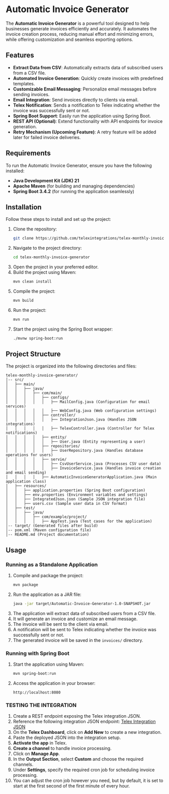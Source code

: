 # Automatic Invoice Generator

The **Automatic Invoice Generator** is a powerful tool designed to help businesses generate invoices efficiently and accurately. It automates the invoice creation process, reducing manual effort and minimizing errors, while offering customization and seamless exporting options.

## Features

- **Extract Data from CSV**: Automatically extracts data of subscribed users from a CSV file.
- **Automated Invoice Generation**: Quickly create invoices with predefined templates.
- **Customizable Email Messaging**: Personalize email messages before sending invoices.
- **Email Integration**: Send invoices directly to clients via email.
- **Telex Notification**: Sends a notification to Telex indicating whether the invoice was successfully sent or not.
- **Spring Boot Support**: Easily run the application using Spring Boot.
- **REST API (Optional)**: Extend functionality with API endpoints for invoice generation.
- **Retry Mechanism (Upcoming Feature)**: A retry feature will be added later for failed invoice deliveries.

## Requirements

To run the Automatic Invoice Generator, ensure you have the following installed:

- **Java Development Kit (JDK) 21**
- **Apache Maven** (for building and managing dependencies)
- **Spring Boot 3.4.2** (for running the application seamlessly)

## Installation

Follow these steps to install and set up the project:

1. Clone the repository:
   ```bash
   git clone https://github.com/telexintegrations/telex-monthly-invoice-generator.git
   ```
2. Navigate to the project directory:
   ```bash
   cd telex-monthly-invoice-generator
   ```
3. Open the project in your preferred editor.
4. Build the project using Maven:
   ```bash
   mvn clean install
   ```
5. Compile the project:
   ```bash
   mvn build
   ```
6. Run the project:
   ```bash
   mvn run
   ```
7. Start the project using the Spring Boot wrapper:
   ```bash
   ./mvnw spring-boot:run
   ```

## Project Structure

The project is organized into the following directories and files:

```
telex-monthly-invoice-generator/
│-- src/
│   ├── main/
│   │   ├── java/
│   │   │   ├── com/main/
│   │   │   │   ├── configs/
│   │   │   │   │   ├── MailConfig.java (Configuration for email services)
│   │   │   │   │   ├── WebConfig.java (Web configuration settings)
│   │   │   │   ├── controller/
│   │   │   │   │   ├── IntegrationJson.java (Handles JSON integrations)
│   │   │   │   │   ├── TelexController.java (Controller for Telex notifications)
│   │   │   │   ├── entity/
│   │   │   │   │   ├── User.java (Entity representing a user)
│   │   │   │   ├── repositories/
│   │   │   │   │   ├── UserRepository.java (Handles database operations for users)
│   │   │   │   ├── servie/
│   │   │   │   │   ├── CsvUserService.java (Processes CSV user data)
│   │   │   │   │   ├── InvoiceService.java (Handles invoice creation and email sending)
│   │   │   │   ├── AutomaticInvoiceGeneratorApplication.java (Main application class)
│   ├── resources/
│   │   ├── application.properties (Spring Boot configuration)
│   │   ├── env.properties (Environment variables and settings)
│   │   ├── IntegratedJson.json (Sample JSON integration file)
│   │   ├── users.csv (Sample user data in CSV format)
│   ├── test/
│   │   ├── java/
│   │   │   ├── com/example/project/
│   │   │   │   ├── AppTest.java (Test cases for the application)
│-- target/ (Generated files after build)
│-- pom.xml (Maven configuration file)
│-- README.md (Project documentation)
```

## Usage

### Running as a Standalone Application

1. Compile and package the project:
   ```bash
   mvn package
   ```
2. Run the application as a JAR file:
   ```bash
   java -jar target/Automatic-Invoice-Generator-1.0-SNAPSHOT.jar
   ```
3. The application will extract data of subscribed users from a CSV file.
4. It will generate an invoice and customize an email message.
5. The invoice will be sent to the client via email.
6. A notification will be sent to Telex indicating whether the invoice was successfully sent or not.
7. The generated invoice will be saved in the `invoices/` directory.

### Running with Spring Boot

1. Start the application using Maven:
   ```bash
   mvn spring-boot:run
   ```
2. Access the application in your browser:
   ```
   http://localhost:8080
   ```



### TESTING THE INTEGRATION

1. Create a REST endpoint exposing the Telex integration JSON.
2. Reference the following integration JSON endpoint: [Telex Integration JSON](https://telex-monthly-invoice-generator.onrender.com/integration.json)
3. On the **Telex Dashboard**, click on **Add New** to create a new integration.
4. Paste the deployed JSON into the integration setup.
5. **Activate the app** in Telex.
6. **Create a channel** to handle invoice processing.
7. Click on **Manage App**.
8. In the **Output Section**, select **Custom** and choose the required channels.
9. Under **Settings**, specify the required cron job for scheduling invoice processing.
10. You can adjust the cron job however you need, but by default, it is set to start at the first second of the first minute of every hour.





